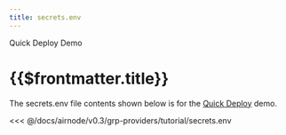 ```yaml
---
title: secrets.env
---
```


<TitleSpan>Quick Deploy Demo</TitleSpan>

# {{$frontmatter.title}}

The secrets.env file contents shown below is for the [Quick Deploy](./) demo.

<<< @/docs/airnode/v0.3/grp-providers/tutorial/secrets.env
